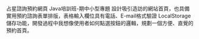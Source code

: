 占星諮詢預約網頁
Java培訓班-期中小型專題
設計吸引造訪的網站首頁，也具備實用預約諮詢表單排版，表格輸入欄位具有電話、E-mail格式驗證 LocalStorage 儲存功能，開發過程中我想像使用者如何點選按鈕的邏輯，規劃一個方便、直覺的預約首頁。
